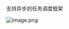 支持异步的任务调度框架

<img width="" src="/uploads/0F524DB4327149479B6FD50F6E94D0D5/image.png" alt="image.png" />


